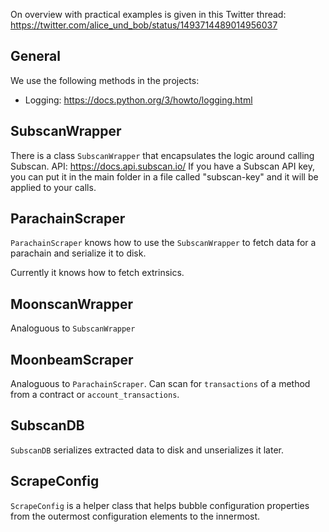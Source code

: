 On overview with practical examples is given in this Twitter thread: https://twitter.com/alice_und_bob/status/1493714489014956037

## General
We use the following methods in the projects:
- Logging: https://docs.python.org/3/howto/logging.html

## SubscanWrapper
There is a class `SubscanWrapper` that encapsulates the logic around calling Subscan.
API: https://docs.api.subscan.io/
If you have a Subscan API key, you can put it in the main folder in a file called "subscan-key" and it will be applied to your calls.

## ParachainScraper
`ParachainScraper` knows how to use the `SubscanWrapper` to fetch data for a parachain and serialize it to disk.

Currently it knows how to fetch extrinsics.

## MoonscanWrapper
Analoguous to `SubscanWrapper`

## MoonbeamScraper
Analoguous to `ParachainScraper`. Can scan for `transactions` of a method from a contract or `account_transactions`.

## SubscanDB
`SubscanDB` serializes extracted data to disk and unserializes it later.

## ScrapeConfig
`ScrapeConfig` is a helper class that helps bubble configuration properties from the outermost configuration elements to the innermost.